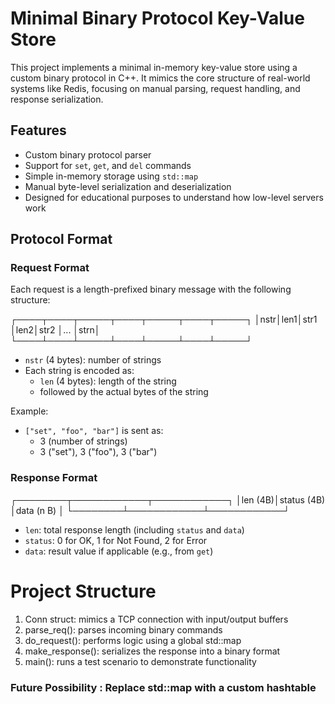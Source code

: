 # Minimal Binary Protocol Key-Value Store

This project implements a minimal in-memory key-value store using a custom binary protocol in C++. It mimics the core structure of real-world systems like Redis, focusing on manual parsing, request handling, and response serialization.

## Features

- Custom binary protocol parser
- Support for `set`, `get`, and `del` commands
- Simple in-memory storage using `std::map`
- Manual byte-level serialization and deserialization
- Designed for educational purposes to understand how low-level servers work

## Protocol Format

### Request Format

Each request is a length-prefixed binary message with the following structure:

┌────┬────┬─────┬────┬─────┬────┬─────┐
│nstr│len1│str1 │len2│str2 │... │strn│
└────┴────┴─────┴────┴─────┴────┴─────┘


- `nstr` (4 bytes): number of strings
- Each string is encoded as:
  - `len` (4 bytes): length of the string
  - followed by the actual bytes of the string

Example:
- `["set", "foo", "bar"]` is sent as:  
  - 3 (number of strings)  
  - 3 ("set"), 3 ("foo"), 3 ("bar")

### Response Format

┌────────┬────────────┬────────────┐
│len (4B)│status (4B) │data (n B) │
└────────┴────────────┴────────────┘

- `len`: total response length (including `status` and `data`)
- `status`: 0 for OK, 1 for Not Found, 2 for Error
- `data`: result value if applicable (e.g., from `get`)



# Project Structure

1. Conn struct: mimics a TCP connection with input/output buffers
2. parse_req(): parses incoming binary commands
3. do_request(): performs logic using a global std::map
4. make_response(): serializes the response into a binary format
5. main(): runs a test scenario to demonstrate functionality

### Future Possibility : Replace std::map with a custom hashtable